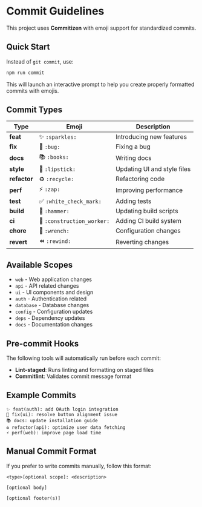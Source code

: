 # Commit Guidelines

This project uses **Commitizen** with emoji support for standardized commits.

## Quick Start

Instead of `git commit`, use:

```bash
npm run commit
```

This will launch an interactive prompt to help you create properly formatted commits with emojis.

## Commit Types

| Type         | Emoji                      | Description                 |
| ------------ | -------------------------- | --------------------------- |
| **feat**     | ✨ `:sparkles:`            | Introducing new features    |
| **fix**      | 🐛 `:bug:`                 | Fixing a bug                |
| **docs**     | 📚 `:books:`               | Writing docs                |
| **style**    | 💄 `:lipstick:`            | Updating UI and style files |
| **refactor** | ♻️ `:recycle:`             | Refactoring code            |
| **perf**     | ⚡ `:zap:`                 | Improving performance       |
| **test**     | ✅ `:white_check_mark:`    | Adding tests                |
| **build**    | 🔨 `:hammer:`              | Updating build scripts      |
| **ci**       | 👷 `:construction_worker:` | Adding CI build system      |
| **chore**    | 🔧 `:wrench:`              | Configuration changes       |
| **revert**   | ⏪ `:rewind:`              | Reverting changes           |

## Available Scopes

- `web` - Web application changes
- `api` - API related changes
- `ui` - UI components and design
- `auth` - Authentication related
- `database` - Database changes
- `config` - Configuration updates
- `deps` - Dependency updates
- `docs` - Documentation changes

## Pre-commit Hooks

The following tools will automatically run before each commit:

- **Lint-staged**: Runs linting and formatting on staged files
- **Commitlint**: Validates commit message format

## Example Commits

```
✨ feat(auth): add OAuth login integration
🐛 fix(ui): resolve button alignment issue
📚 docs: update installation guide
♻️ refactor(api): optimize user data fetching
⚡ perf(web): improve page load time
```

## Manual Commit Format

If you prefer to write commits manually, follow this format:

```
<type>[optional scope]: <description>

[optional body]

[optional footer(s)]
```
